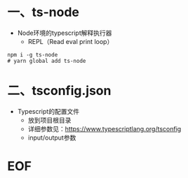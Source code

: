 # 一、ts-node

- Node环境的typescript解释执行器
	- REPL（Read eval print loop）

```shell
npm i -g ts-node
# yarn global add ts-node
```


# 二、tsconfig.json

- Typescript的配置文件
	- 放到项目根目录
	- 详细参数见：https://www.typescriptlang.org/tsconfig
	- input/output参数


# EOF

